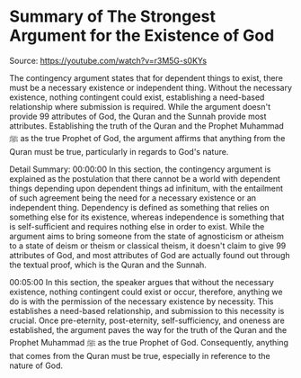 # Summary of The Strongest Argument for the Existence of God

Source: https://youtube.com/watch?v=r3M5G-s0KYs

The contingency argument states that for dependent things to exist, there must be a necessary existence or independent thing. Without the necessary existence, nothing contingent could exist, establishing a need-based relationship where submission is required. While the argument doesn't provide 99 attributes of God, the Quran and the Sunnah provide most attributes. Establishing the truth of the Quran and the Prophet Muhammad ﷺ as the true Prophet of God, the argument affirms that anything from the Quran must be true, particularly in regards to God's nature.

Detail Summary: 
00:00:00
In this section, the contingency argument is explained as the postulation that there cannot be a world with dependent things depending upon dependent things ad infinitum, with the entailment of such agreement being the need for a necessary existence or an independent thing. Dependency is defined as something that relies on something else for its existence, whereas independence is something that is self-sufficient and requires nothing else in order to exist. While the argument aims to bring someone from the state of agnosticism or atheism to a state of deism or theism or classical theism, it doesn't claim to give 99 attributes of God, and most attributes of God are actually found out through the textual proof, which is the Quran and the Sunnah.

00:05:00
In this section, the speaker argues that without the necessary existence, nothing contingent could exist or occur, therefore, anything we do is with the permission of the necessary existence by necessity. This establishes a need-based relationship, and submission to this necessity is crucial. Once pre-eternity, post-eternity, self-sufficiency, and oneness are established, the argument paves the way for the truth of the Quran and the Prophet Muhammad ﷺ as the true Prophet of God. Consequently, anything that comes from the Quran must be true, especially in reference to the nature of God.

